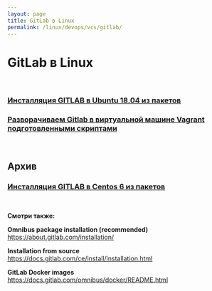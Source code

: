 ```yaml
---
layout: page
title: GitLab в Linux
permalink: /linux/devops/vcs/gitlab/
---
```


# GitLab в Linux

<br/>

### [Инсталляция GITLAB в Ubuntu 18.04 из пакетов](/linux/devops/vcs/gitlab/install/ubuntu/)

### [Разворачиваем Gitlab в виртуальной машине Vagrant подготовленными скриптами](/linux/virtual/vagrant/vagrant-gitlab/)

<br/>

## Архив

### [Инсталляция GITLAB в Centos 6 из пакетов](/linux/devops/vcs/gitlab/install/centos/6/)

<br/>

**Смотри также:**

**Omnibus package installation (recommended)**  
https://about.gitlab.com/installation/

**Installation from source**  
https://docs.gitlab.com/ce/install/installation.html

**GitLab Docker images**  
https://docs.gitlab.com/omnibus/docker/README.html
